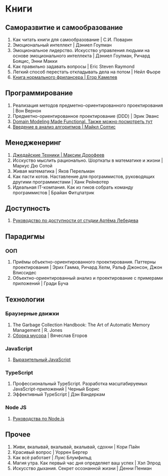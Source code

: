 # Книги

## Саморазвитие и самообразование

1. Как читать книги для самообразование | C.И. Поварин
2. Эмоциональный интеллект | Дэниел Гоулман
3. Эмоциональное лидерство. Искусство управления людьми на основе эмоционального интеллекта | Дэниел Гоулман, Ричард Бояцис, Энни Макки
4. Как правильно задавать вопросы | Eric Steven Raymond
5. Легкий способ перестать откладывать дела на потом | Нейл Фьоре
6. [Книга нормального фрилансера | Егор Камелев](https://normfreelancer.ru/)

## Программирование

1. Реализация методов предметно-ориентированного проектирования | Вон Вернон
2. Предметно-ориентированное проектирование (DDD) | Эрик Эванс
3. [Domain Modeling Made Functional. Также можно посмотреть тут](https://www.youtube.com/watch?v=Up7LcbGZFuo)
4. [Введение в анализ алгоритмов | Майкл Солтис](https://www.rulit.me/data/programs/resources/pdf/Soltis_Vvedenie-v-analiz-algoritmov_RuLit_Me_603743.pdf)

## Менедженеринг

1. [Джедайские Техники | Максим Дорофеев](https://forum.gipsyteam.ru/index.php?act=attach&type=post&id=559130)
2. Исскуство мыслить рационально. Шорткаты в математике и жизни | Маркус Дю Сотой
3. Живая математика | Яков Перельман
4. Как пасти котов. Наставление для программистов, руководящих другими программистами | Ханк Рейнвотер
5. Идеальная IT-компания. Как из гиков собрать команду программистов | Брайан Фитцпатрик

## Доступность

1. [Руководство по доступности от студии Артёма Лебедева](https://guide.so-edinenie.org/rules)

## Парадигмы

### ООП

1. Приёмы объектно-ориентированного проектирования. Паттерны проектирования | Эрих Гамма, Ричард Хелм, Ральф Джонсон, Джон Влиссидес
2. Объектно-ориентированный анализ и проектирование с примерами приложений | Гради Буча

## Технологии

### Браузерные движки

1. The Garbage Collection Handbook: The Art of Automatic Memory Management | R. Jones
2. [Сборка мусора](https://mrale.ph/) | Вячеслав Егоров

### JavaScript

1. [Выразительный JavaScript](https://eloquentjavascript.net/)

### TypeScript

1. Профессиональный TypeScript. Разработка масштабируемых JavaScript-приложений | Черный Борис
2. Эффективный TypeScript | Дэн Вандеркам

### Node JS

1. [Руководства по Node.js](https://habr.com/ru/company/ruvds/blog/428576/)

## Прочее

1. Живи, вкалывай, вкалывай, вкалывай, сдохни | Кори Пайн
2. Красивый вопрос | Уоррен Бергер
3. Как всё работает | Луис Блумфильд
4. Магия утра. Как первый час дня определяет ваш успех | Хэл Элрод
5. Искусство дыхания. Секрет осознанной жизни | Денни Пенман
